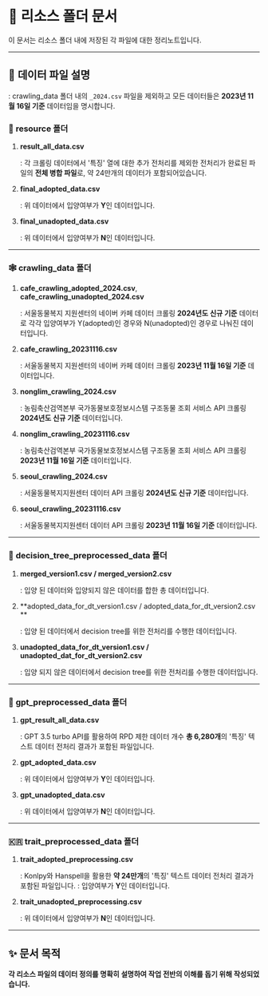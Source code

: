 # 💾 리소스 폴더 문서  

이 문서는 리소스 폴더 내에 저장된 각 파일에 대한 정리노트입니다.

---

## 📜 데이터 파일 설명

: crawling_data 폴더 내의 `_2024.csv` 파일을 제외하고 모든 데이터들은 **2023년 11월 16일 기준** 데이터임을 명시합니다.



### 📂 **resource** 폴더
1. **result_all_data.csv**

   : 각 크롤링 데이터에서 '특징' 열에 대한 추가 전처리를 제외한 전처리가 완료된 파일의 **전체 병합 파일**로, 약 24만개의 데이터가 포함되어있습니다.
2. **final_adopted_data.csv**

   : 위 데이터에서 입양여부가  **Y**인 데이터입니다.
3. **final_unadopted_data.csv**

   : 위 데이터에서 입양여부가  **N**인 데이터입니다.

---

### 🕸️ **crawling_data** 폴더
1. **cafe_crawling_adopted_2024.csv**, **cafe_crawling_unadopted_2024.csv**

   : 서울동물복지 지원센터의 네이버 카페 데이터 크롤링 **2024년도 신규 기준** 데이터로 각각 입양여부가 Y(adopted)인 경우와 N(unadopted)인 경우로 나눠진 데이터입니다.
3. **cafe_crawling_20231116.csv**

   : 서울동물복지 지원센터의 네이버 카페 데이터 크롤링 **2023년 11월 16일 기준** 데이터입니다.
4. **nonglim_crawling_2024.csv**

   : 농림축산검역본부 국가동물보호정보시스템 구조동물 조회 서비스 API 크롤링 **2024년도 신규 기준** 데이터입니다.
5. **nonglim_crawling_20231116.csv**

   : 농림축산검역본부 국가동물보호정보시스템 구조동물 조회 서비스 API 크롤링 **2023년 11월 16일 기준** 데이터입니다.
6. **seoul_crawling_2024.csv**

   : 서울동물복지지원센터 데이터 API 크롤링 **2024년도 신규 기준** 데이터입니다.
7. **seoul_crawling_20231116.csv**

   : 서울동물복지지원센터 데이터 API 크롤링 **2023년 11월 16일 기준** 데이터입니다.
  
---

### 🌳 **decision_tree_preprocessed_data** 폴더
1. **merged_version1.csv / merged_version2.csv**

   : 입양 된 데이터와 입양되지 않은 데이터를 합한 총 데이터입니다.

2. **adopted_data_for_dt_version1.csv / adopted_data_for_dt_version2.csv **

   : 입양 된 데이터에서 decision tree를 위한 전처리를 수행한 데이터입니다.

3. **unadopted_data_for_dt_version1.csv / unadopted_dat_for_dt_version2.csv**

   : 입양 되지 않은 데이터에서 decision tree를 위한 전처리를 수행한 데이터입니다.

---

### 🤖 **gpt_preprocessed_data** 폴더
1. **gpt_result_all_data.csv**

   : GPT 3.5 turbo API를 활용하여 RPD 제한 데이터 개수 **총 6,280개**의 '특징' 텍스트 데이터 전처리 결과가 포함된 파일입니다.
2. **gpt_adopted_data.csv**

   : 위 데이터에서 입양여부가  **Y**인 데이터입니다.
3. **gpt_unadopted_data.csv**

   : 위 데이터에서 입양여부가  **N**인 데이터입니다.

---

### 🇰🇷 **trait_preprocessed_data** 폴더
1. **trait_adopted_preprocessing.csv**

   : Konlpy와 Hanspell을 활용한 **약 24만개**의 '특징' 텍스트 데이터 전처리 결과가 포함된 파일입니다.
   : 입양여부가  **Y**인 데이터입니다.
2. **trait_unadopted_preprocessing.csv**

   : 위 데이터에서 입양여부가  **N**인 데이터입니다.

---

## ✨ 문서 목적

**각 리소스 파일의 데이터 정의를 명확히 설명하여 작업 전반의 이해를 돕기 위해 작성되었습니다.**
